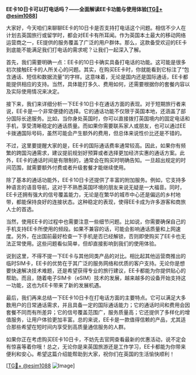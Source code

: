 **EE卡10日卡可以打电话吗？——全面解读EE卡功能与使用体验[[TG💪+ @esim1088](https://t.me/s/esim1088)]**

大家好，今天咱们来聊聊EE卡的10日卡是否支持打电话这个问题。相信不少人在计划去英国旅行或留学时，都会对EE卡有所耳闻。作为英国本土最大的移动网络运营商之一，EE提供的服务覆盖了广泛的用户群体。那么，这款备受欢迎的EE卡到底能不能满足我们打电话的需求呢？让我们一起深入了解。

首先，我们需要明确一点：EE卡的10日卡确实具备打电话的功能。这可能是很多初次接触EE卡的人所关心的问题。其实，在购买EE卡时，你就能看到它标注了“包含通话、短信和数据流量”的字样。这意味着，无论是国内还是国际通话，EE卡都能提供相应的支持。当然，具体能打多久、费用如何，还需要根据你的套餐内容以及实际使用情况来决定。

接下来，我们来详细分析一下EE卡10日卡在通话方面的表现。对于短期旅行者来说，EE卡是一个非常便捷的选择。它的通话功能不仅限于英国本地，还涵盖了部分国际长途服务。比如，当你身处英国时，你可以直接拨打英国境内的固定电话和手机，享受清晰稳定的通话质量。而如果你需要联系家人或朋友，也可以通过EE卡拨通国际号码，虽然可能会产生额外的费用，但总体来说性价比还是不错的。

不过，这里要提醒大家的是，EE卡的国际通话费率通常较高。因此，如果你有频繁的跨国沟通需求，建议提前规划好预算或者选择更加经济实惠的通话方案。此外，EE卡的通话时间是有限制的，通常会在购买时明确告知。一旦超出规定的时间范围，就需要额外付费或者升级套餐才能继续使用。

除了基本的通话功能外，EE卡10日卡还提供了丰富的附加服务。例如，它支持多种语言的语音导航，这对于不熟悉英国环境的朋友来说无疑是一大福音。同时，EE卡还拥有强大的信号覆盖能力，无论是在繁华的城市中心还是偏远的乡村地带，都能保持良好的连接状态。这种稳定的表现，使得EE卡成为许多游客和商旅人士的首选。

当然，使用EE卡的过程中也需要注意一些细节问题。比如说，你需要确保自己的手机支持EE卡所使用的频段。如果不兼容的话，可能会影响通话质量和上网速度。另外，在出国前最好检查一下手机是否已经解锁，否则即使购买了EE卡也无法正常使用。这些问题看似简单，但却直接影响到我们的使用体验。

说到这里，不得不提一下EE卡与其他同类产品的对比。相比起其他运营商推出的临时SIM卡，EE卡的优势在于其广泛的服务网络和优质的客户支持。无论你是想要快速解决技术难题，还是希望获得专业的旅行建议，EE卡都能为你提供贴心的帮助。而且，随着电子SIM卡（eSIM）技术的发展，越来越多的设备开始支持这一功能，这也为EE卡带来了新的发展机遇。

最后，我们再来总结一下EE卡10日卡在打电话方面的主要特点。它可以满足大多数用户的日常通话需求，并且具备一定的国际通话能力；它的通话时间和费用会因套餐不同而有所差异；它的信号覆盖范围广，服务质量高；它还提供了多样化的增值服务，让用户体验更加丰富。总的来说，EE卡是一款值得信赖的产品，尤其适合那些希望在短时间内享受到高质量通信服务的人群。

如果你正在考虑购买EE卡10日卡，不妨先去官网查看最新的优惠活动，说不定会有惊喜等着你哦！总之，无论你是来英国旅游还是工作学习，EE卡都能为你带来便利和安心。希望这篇介绍能帮助到大家，祝你们在英国的生活愉快顺利！

[[TG💪+ @esim1088](https://t.me/s/esim1088) ![Image](https://i.postimg.cc/4NQfJmqS/Snipaste-2025-05-13-00-14-12.png)]